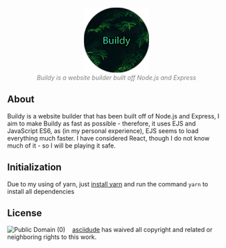 <p align="center">
    <img src="./public/images/Buildy.png" alt="Buildy Logo" width=150>
    <br>
    <i>
        <font color="grey">
            Buildy is a website builder built off Node.js and Express
        </font>
    </i>
</p>

## About

Buildy is a website builder that has been built off of Node.js and Express, I aim to make Buildy as fast as possible - therefore, it uses EJS and JavaScript ES6, as (in my personal experience), EJS seems to load everything much faster. I have considered React, though I do not know much of it - so I will be playing it safe.

## Initialization

Due to my using of yarn, just [install yarn](https://classic.yarnpkg.com/en/docs/install) and run the command `yarn` to install all dependencies

## License

<a href="https://creativecommons.org/publicdomain/zero/1.0/">
    <img src="https://licensebuttons.net/l/zero/1.0/88x15.png" alt="Public Domain (0)" width=150 align="left">
</a>

<a href="https://www.github.com/asciidude">asciidude</a> has waived all copyright and related or neighboring rights to this work.
